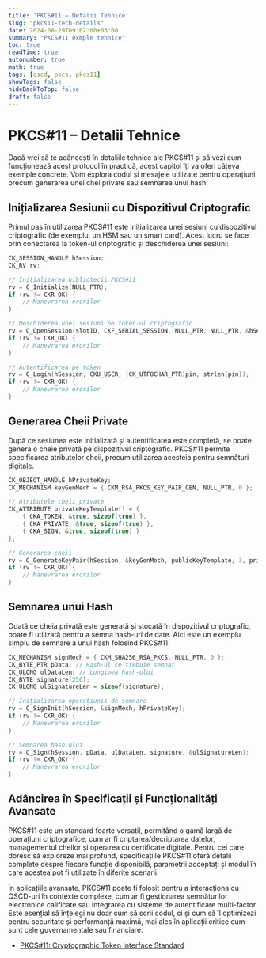 ```yaml
---
title: 'PKCS#11 – Detalii Tehnice'
slug: "pkcs11-tech-details"
date: 2024-08-29T09:02:00+03:00
summary: "PKCS#11 exmple tehnice"
toc: true
readTime: true
autonumber: true
math: true
tags: [qscd, pkcs, pkcs11]
showTags: false
hideBackToTop: false
draft: false
---
```


# PKCS#11 – Detalii Tehnice
Dacă vrei să te adâncești în detaliile tehnice ale PKCS#11 și să vezi cum funcționează acest protocol în practică, acest capitol îți va oferi câteva exemple concrete. Vom explora codul și mesajele utilizate pentru operațiuni precum generarea unei chei private sau semnarea unui hash.

## Inițializarea Sesiunii cu Dispozitivul Criptografic
Primul pas în utilizarea PKCS#11 este inițializarea unei sesiuni cu dispozitivul criptografic (de exemplu, un HSM sau un smart card). Acest lucru se face prin conectarea la token-ul criptografic și deschiderea unei sesiuni:

```c
CK_SESSION_HANDLE hSession;
CK_RV rv;

// Inițializarea bibliotecii PKCS#11
rv = C_Initialize(NULL_PTR);
if (rv != CKR_OK) {
    // Manevrarea erorilor
}

// Deschiderea unei sesiuni pe token-ul criptografic
rv = C_OpenSession(slotID, CKF_SERIAL_SESSION, NULL_PTR, NULL_PTR, &hSession);
if (rv != CKR_OK) {
    // Manevrarea erorilor
}

// Autentificarea pe token
rv = C_Login(hSession, CKU_USER, (CK_UTF8CHAR_PTR)pin, strlen(pin));
if (rv != CKR_OK) {
    // Manevrarea erorilor
}
```

## Generarea Cheii Private

După ce sesiunea este inițializată și autentificarea este completă, se poate genera o cheie privată pe dispozitivul criptografic. PKCS#11 permite specificarea atributelor cheii, precum utilizarea acesteia pentru semnături digitale.

```c
CK_OBJECT_HANDLE hPrivateKey;
CK_MECHANISM keyGenMech = { CKM_RSA_PKCS_KEY_PAIR_GEN, NULL_PTR, 0 };

// Atributele cheii private
CK_ATTRIBUTE privateKeyTemplate[] = {
    { CKA_TOKEN, &true, sizeof(true) },
    { CKA_PRIVATE, &true, sizeof(true) },
    { CKA_SIGN, &true, sizeof(true) }
};

// Generarea cheii
rv = C_GenerateKeyPair(hSession, &keyGenMech, publicKeyTemplate, 3, privateKeyTemplate, 3, &hPublicKey, &hPrivateKey);
if (rv != CKR_OK) {
    // Manevrarea erorilor
}
```

## Semnarea unui Hash
Odată ce cheia privată este generată și stocată în dispozitivul criptografic, poate fi utilizată pentru a semna hash-uri de date. Aici este un exemplu simplu de semnare a unui hash folosind PKCS#11:

```c
CK_MECHANISM signMech = { CKM_SHA256_RSA_PKCS, NULL_PTR, 0 };
CK_BYTE_PTR pData; // Hash-ul ce trebuie semnat
CK_ULONG ulDataLen; // Lungimea hash-ului
CK_BYTE signature[256];
CK_ULONG ulSignatureLen = sizeof(signature);

// Inițializarea operațiunii de semnare
rv = C_SignInit(hSession, &signMech, hPrivateKey);
if (rv != CKR_OK) {
    // Manevrarea erorilor
}

// Semnarea hash-ului
rv = C_Sign(hSession, pData, ulDataLen, signature, &ulSignatureLen);
if (rv != CKR_OK) {
    // Manevrarea erorilor
}
```

## Adâncirea în Specificații și Funcționalități Avansate
PKCS#11 este un standard foarte versatil, permițând o gamă largă de operațiuni criptografice, cum ar fi criptarea/decriptarea datelor, managementul cheilor și operarea cu certificate digitale. Pentru cei care doresc să exploreze mai profund, specificațiile PKCS#11 oferă detalii complete despre fiecare funcție disponibilă, parametrii acceptați și modul în care acestea pot fi utilizate în diferite scenarii.

În aplicațiile avansate, PKCS#11 poate fi folosit pentru a interacționa cu QSCD-uri în contexte complexe, cum ar fi gestionarea semnăturilor electronice calificate sau integrarea cu sisteme de autentificare multi-factor. Este esențial să înțelegi nu doar cum să scrii codul, ci și cum să îl optimizezi pentru securitate și performanță maximă, mai ales în aplicații critice cum sunt cele guvernamentale sau financiare.


* [PKCS#11: Cryptographic Token Interface Standard](https://www.cryptsoft.com/pkcs11doc/)